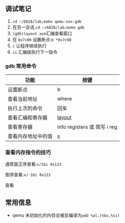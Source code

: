 ## 调试笔记
1. `cd ~/6828/lab;make qemu-nox-gdb`
2. 在另一会话,`cd ~/6828/lab;make gdb`
3. `(gdb)layout asm`汇编查看窗口
4. 在 `0x7c00` 设置断点:`b *0x7c00`
5. `c` 让程序继续执行
6. `si` 汇编级执行下一指令
   

### gdb 常用命令

功能 | 按键
---|---
设置断点 | b
查看当前地址 | where
执行上次的命令 | 回车
查看汇编和寄存器 | [layout](https://blog.csdn.net/zhangjs0322/article/details/10152279)
查看寄存器 | info registers 或 简写 i reg
查看内存地址中的值 | [x](https://www.cnblogs.com/tekkaman/p/3506120.html)


### 查看内存指令的技巧

通常是正序查看:`x/16i 0x123`

倒序查看:`x/-16i 0x123`


查看

## 常用信息

- qemu 未初始化的内存会被反编译为`add %al,(%bx,%si) `